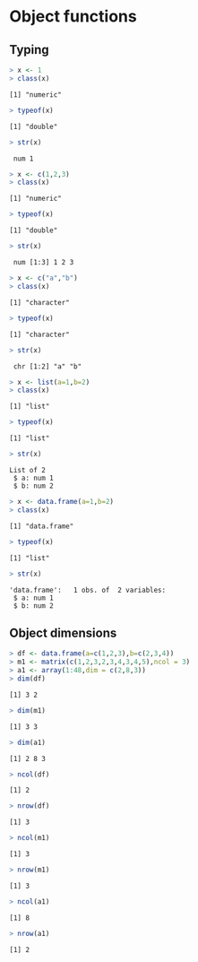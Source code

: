 

# Object functions

## Typing


```r
> x <- 1
> class(x)
```

```
[1] "numeric"
```

```r
> typeof(x)
```

```
[1] "double"
```

```r
> str(x)
```

```
 num 1
```

```r
> x <- c(1,2,3)
> class(x)
```

```
[1] "numeric"
```

```r
> typeof(x)
```

```
[1] "double"
```

```r
> str(x)
```

```
 num [1:3] 1 2 3
```

```r
> x <- c("a","b")
> class(x)
```

```
[1] "character"
```

```r
> typeof(x)
```

```
[1] "character"
```

```r
> str(x)
```

```
 chr [1:2] "a" "b"
```

```r
> x <- list(a=1,b=2)
> class(x)
```

```
[1] "list"
```

```r
> typeof(x)
```

```
[1] "list"
```

```r
> str(x)
```

```
List of 2
 $ a: num 1
 $ b: num 2
```

```r
> x <- data.frame(a=1,b=2)
> class(x)
```

```
[1] "data.frame"
```

```r
> typeof(x)
```

```
[1] "list"
```

```r
> str(x)
```

```
'data.frame':	1 obs. of  2 variables:
 $ a: num 1
 $ b: num 2
```

## Object dimensions


```r
> df <- data.frame(a=c(1,2,3),b=c(2,3,4))
> m1 <- matrix(c(1,2,3,2,3,4,3,4,5),ncol = 3)
> a1 <- array(1:48,dim = c(2,8,3))
> dim(df)
```

```
[1] 3 2
```

```r
> dim(m1)
```

```
[1] 3 3
```

```r
> dim(a1)
```

```
[1] 2 8 3
```

```r
> ncol(df)
```

```
[1] 2
```

```r
> nrow(df)
```

```
[1] 3
```

```r
> ncol(m1)
```

```
[1] 3
```

```r
> nrow(m1)
```

```
[1] 3
```

```r
> ncol(a1)
```

```
[1] 8
```

```r
> nrow(a1)
```

```
[1] 2
```

